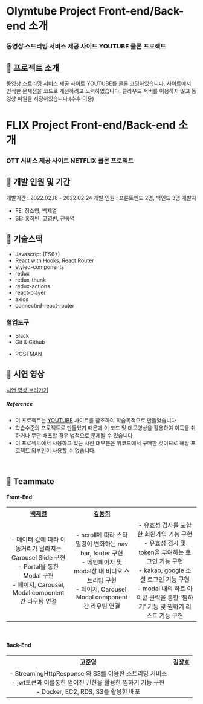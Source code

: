 # Olymtube Project Front-end/Back-end 소개

### 동영상 스트리밍 서비스 제공 사이트 YOUTUBE 클론 프로젝트

## 📍 프로젝트 소개

동영상 스트리밍 서비스 제공 사이트 YOUTUBE를 클론 코딩하였습니다.
사이트에서 인식한 문제점을 코드로 개선하려고 노력하였습니다.
클라우드 서버를 이용하지 않고 동영상 파일을 저장하였습니다.(추후 이용)

# FLIX Project Front-end/Back-end 소개

### OTT 서비스 제공 사이트 NETFLIX 클론 프로젝트

## 📍 개발 인원 및 기간

개발기간 : 2022.02.18 - 2022.02.24
개발 인원 : 프론트엔드 2명, 백엔드 3명
개발자

- FE: 정소영, 백제열
- BE: 홍하빈, 고영빈, 진동녁

## 📍 기술스택

- Javascript (ES6+)
- React with Hooks, React Router
- styled-components
- redux
- redux-thunk
- redux-actions
- react-player
- axios
- connected-react-router

### 협업도구

- Slack
- Git & Github
<!-- - Trello -->
- POSTMAN

## 📍 시연 영상

<a href="">시연 영상 보러가기</a>

##### Reference

- 이 프로젝트는 [YOUTUBE](https://www.youtube.com) 사이트를 참조하여 학습목적으로 만들었습니다
- 학습수준의 프로젝트로 만들었기 때문에 이 코드 및 데모영상을 활용하여 이득을 취하거나 무단 배포할 경우 법적으로 문제될 수 있습니다
- 이 프로젝트에서 사용하고 있는 사진 대부분은 위코드에서 구매한 것이므로 해당 프로젝트 외부인이 사용할 수 없습니다.

<br>

## 📍 Teammate

<div id=teammate>
  <h4> Front-End </h4>
  <table style="text-align:center;">
    <tr>
      <th><a href="https://github.com/gwangbaekun">백제열</a></th>
      <th><a href="">김동희</a></th>
    </tr>
    <tr>
      <td>
        - 데이터 값에 따라 이동거리가 달라지는 Carousel Slide 구현<br>
        - Portal을 통한 Modal 구현<br>
        - 페이지, Carousel, Modal component 간 라우팅 연결
      </td>
      <td>
        - scroll에 따라 스타일링이 변화하는 nav bar, footer 구현<br>
        - 메인페이지 및 modal창 내 비디오 스트리밍 구현<br>
        - 페이지, Carousel, Modal component 간 라우팅 연결
      </td>
      <td>
        - 유효성 검사를 포함한 회원가입 기능 구현<br>
        - 유효성 검사 및 token을 부여하는 로그인 기능 구현<br>
        - kakao, google 소셜 로그인 기능 구현<br>
        - modal 내의 하트 아이콘 클릭을 통한 '찜하기' 기능 및 찜하기 리스트 기능 구현
      </td>
    </tr>
  </table>
  <br>
  <h4> Back-End </h4>
  <table style="text-align:center;">
    <tr>
      <th><a href="https://github.com/jay95ko">고준영</a></th>
      <th><a href="https://github.com/flow2lime">김장호</a></th>
    </tr>
    <tr>
      <td>
        - StreamingHttpResponse 와 S3를 이용한 스트리밍 서비스<br>
        - jwt토큰과 이를통한 얻어진 권한을 활용한 찜하기 기능 구현<br>
        - Docker, EC2, RDS, S3를 활용한 배포
      </td>
      <td><br>
      </td>
    </tr>       
  </table>
  <br>
</div>
